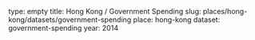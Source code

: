 type: empty
title: Hong Kong / Government Spending
slug: places/hong-kong/datasets/government-spending
place: hong-kong
dataset: government-spending
year: 2014
